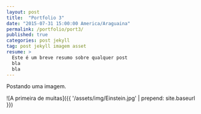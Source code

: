 ```yaml
---
layout: post
title:  "Portfolio 3"
date: "2015-07-31 15:00:00 America/Araguaina"
permalink: /portfolio/port3/
published: true
categories: post jekyll
tag: post jekyll imagem asset
resume: > 
  Este é um breve resumo sobre qualquer post
  bla
  bla
---
```



Postando uma imagem.
<!--more-->
![A primeira de muitas]({{ '/assets/img/Einstein.jpg'  | prepend: site.baseurl }})